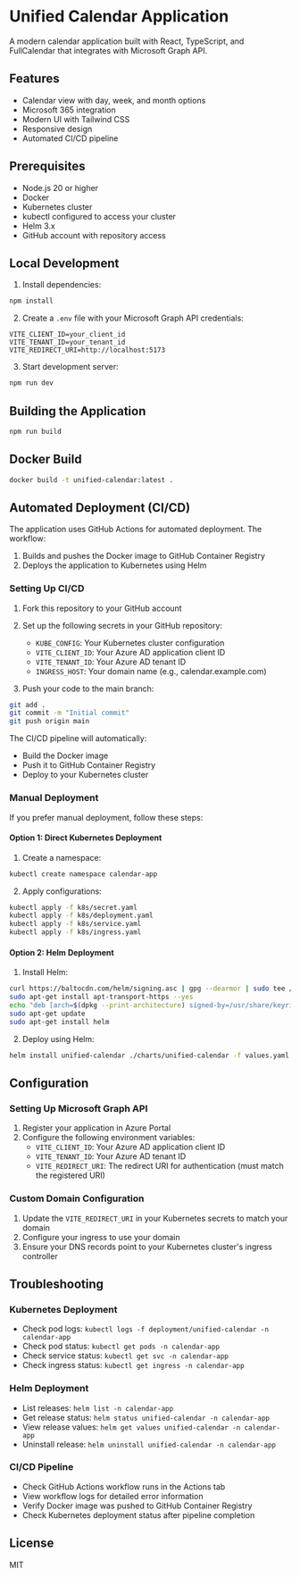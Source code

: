 # Unified Calendar Application

A modern calendar application built with React, TypeScript, and FullCalendar that integrates with Microsoft Graph API.

## Features

- Calendar view with day, week, and month options
- Microsoft 365 integration
- Modern UI with Tailwind CSS
- Responsive design
- Automated CI/CD pipeline

## Prerequisites

- Node.js 20 or higher
- Docker
- Kubernetes cluster
- kubectl configured to access your cluster
- Helm 3.x
- GitHub account with repository access

## Local Development

1. Install dependencies:
```bash
npm install
```

2. Create a `.env` file with your Microsoft Graph API credentials:
```
VITE_CLIENT_ID=your_client_id
VITE_TENANT_ID=your_tenant_id
VITE_REDIRECT_URI=http://localhost:5173
```

3. Start development server:
```bash
npm run dev
```

## Building the Application

```bash
npm run build
```

## Docker Build

```bash
docker build -t unified-calendar:latest .
```

## Automated Deployment (CI/CD)

The application uses GitHub Actions for automated deployment. The workflow:
1. Builds and pushes the Docker image to GitHub Container Registry
2. Deploys the application to Kubernetes using Helm

### Setting Up CI/CD

1. Fork this repository to your GitHub account

2. Set up the following secrets in your GitHub repository:
   - `KUBE_CONFIG`: Your Kubernetes cluster configuration
   - `VITE_CLIENT_ID`: Your Azure AD application client ID
   - `VITE_TENANT_ID`: Your Azure AD tenant ID
   - `INGRESS_HOST`: Your domain name (e.g., calendar.example.com)

3. Push your code to the main branch:
```bash
git add .
git commit -m "Initial commit"
git push origin main
```

The CI/CD pipeline will automatically:
- Build the Docker image
- Push it to GitHub Container Registry
- Deploy to your Kubernetes cluster

### Manual Deployment

If you prefer manual deployment, follow these steps:

#### Option 1: Direct Kubernetes Deployment

1. Create a namespace:
```bash
kubectl create namespace calendar-app
```

2. Apply configurations:
```bash
kubectl apply -f k8s/secret.yaml
kubectl apply -f k8s/deployment.yaml
kubectl apply -f k8s/service.yaml
kubectl apply -f k8s/ingress.yaml
```

#### Option 2: Helm Deployment

1. Install Helm:
```bash
curl https://baltocdn.com/helm/signing.asc | gpg --dearmor | sudo tee /usr/share/keyrings/helm.gpg > /dev/null
sudo apt-get install apt-transport-https --yes
echo "deb [arch=$(dpkg --print-architecture) signed-by=/usr/share/keyrings/helm.gpg] https://baltocdn.com/helm/stable/debian/ all main" | sudo tee /etc/apt/sources.list.d/helm-stable-debian.list
sudo apt-get update
sudo apt-get install helm
```

2. Deploy using Helm:
```bash
helm install unified-calendar ./charts/unified-calendar -f values.yaml -n calendar-app
```

## Configuration

### Setting Up Microsoft Graph API

1. Register your application in Azure Portal
2. Configure the following environment variables:
   - `VITE_CLIENT_ID`: Your Azure AD application client ID
   - `VITE_TENANT_ID`: Your Azure AD tenant ID
   - `VITE_REDIRECT_URI`: The redirect URI for authentication (must match the registered URI)

### Custom Domain Configuration

1. Update the `VITE_REDIRECT_URI` in your Kubernetes secrets to match your domain
2. Configure your ingress to use your domain
3. Ensure your DNS records point to your Kubernetes cluster's ingress controller

## Troubleshooting

### Kubernetes Deployment
- Check pod logs: `kubectl logs -f deployment/unified-calendar -n calendar-app`
- Check pod status: `kubectl get pods -n calendar-app`
- Check service status: `kubectl get svc -n calendar-app`
- Check ingress status: `kubectl get ingress -n calendar-app`

### Helm Deployment
- List releases: `helm list -n calendar-app`
- Get release status: `helm status unified-calendar -n calendar-app`
- View release values: `helm get values unified-calendar -n calendar-app`
- Uninstall release: `helm uninstall unified-calendar -n calendar-app`

### CI/CD Pipeline
- Check GitHub Actions workflow runs in the Actions tab
- View workflow logs for detailed error information
- Verify Docker image was pushed to GitHub Container Registry
- Check Kubernetes deployment status after pipeline completion

## License

MIT

